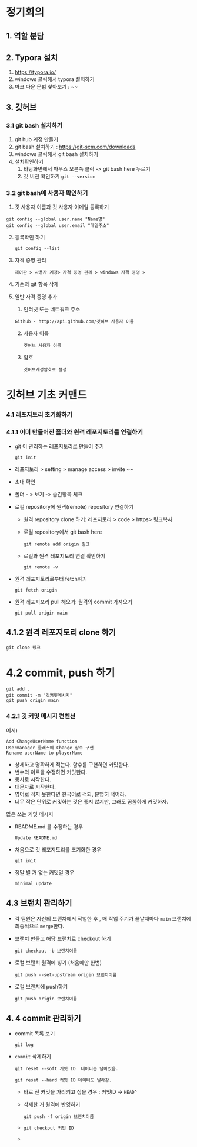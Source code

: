 # 정기회의

## 1. 역할 분담

## 2. Typora 설치

1. https://typora.io/
2. windows 클릭해서 typora 설치하기
3. 마크 다운 문법 찾아보기 : ~~ 

## 3. 깃허브

### 3.1 git bash 설치하기

1. git hub 계정 만들기
2. git bash 설치하기 : https://git-scm.com/downloads
3. windows 클릭해서 git bash 설치하기
4. 설치확인하기 
   1. 바탕화면에서 마우스 오른쪽 클릭 -> git bash here 누르기
   2. 깃 버전 확인하기 `git --version`

### 3.2 git bash에 사용자 확인하기

1. 깃 사용자 이름과 깃 사용자 이메일 등록하기

```
git config --global user.name "Name명" 
git config --global user.email "메일주소" 
```

2. 등록확인 하기

   ``` git config --list
   git config --list
   ```

3. 자격 증명 관리

   ```
   제어판 > 사용자 계정> 자격 증명 관리 > windows 자격 증명 > 
   
   ```

4. 기존의 git  항목 삭제

5. 일반 자격 증명 추가

   1. 인터넷 또는 네트워크 주소

   ```
   Github - http://api.github.com/깃허브 사용자 이름
   ```

   2. 사용자 이름

      ```
      깃허브 사용자 이름
      ```

   3. 암호

      ``` 
      깃허브계정암호로 설정
      ```





# 깃허브 기초 커맨드

### 4.1 레포지토리 초기화하기

### 4.1.1 이미 만들어진 폴더와 원격 레포지토리를 연결하기

- git 이 관리하는 레포지토리로 만들어 주기

  ```
  git init
  ```

- 레포지토리 > setting > manage access > invite ~~

- 초대 확인



- 폴더 - > 보기 -> 숨긴항목 체크 

- 로컬 repository에 원격(remote) repository 연결하기

  - 원격 repository clone 하기: 레포지토리 > code > https> 링크복사

  - 로컬 repository에서 git bash here

    ``` git remote add origin 링크
    git remote add origin 링크
    ```

  - 로컬과 원격 레포지토리 연결 확인하기

    ``` 
    git remote -v
    ```

- 원격 레포지토리로부터 fetch하기

  ``` 
  git fetch origin
  ```

- 원격 레포지포리 pull 해오기: 원격의 commit 가져오기

  ```
  git pull origin main
  ```

  

## 4.1.2 원격 레포지토리 clone 하기

``` 
git clone 링크
```



# 4.2 commit, push 하기

```
git add .
git commit -m "깃커밋메시지"
git push origin main
```



### 4.2.1 깃 커밋 메시지 컨벤션

예시)

``` 
Add ChangeUserName function
Usermanager 클래스에 Change 함수 구현
Rename userName to playerName
```

- 상세하고 명확하게 적는다. 함수를 구현하면 커밋한다.
- 변수의 이르을 수정하면 커밋한다.
- 동사로 시작한다.
- 대문자로 시작한다.
- 영어로 적지 못한다면 한국어로 적되, 분명히 적어라.
- 너무 작은 단위로 커밋하는 것은 좋지 않지만, 그래도 꼼꼼하게 커밋하자.



많은 쓰는 커밋 메시지

- README.md 를 수정하는 경우

  ``` up
  Update README.md
  ```

- 처음으로 깃 레포지토리를 초기화한 경우

  ``` 
  git init
  ```

- 정말 별 거 없는 커밋일 경우

  ```
  minimal update
  ```



## 4.3 브랜치 관리하기

- 각 팀원은 자신의 브랜치에서 작업한 후 , 매 작업 주기가 끝날때마다 `main` 브랜치에 최종적으로 `merge`한다.

  

- 브랜치 만들고 해당 브랜치로 checkout 하기

  ``` 
  git checkout -b 브랜치이름
  ```

- 로컬 브랜치 원격에 넣기 (처음에만 한번)

  ``` 
  git push --set-upstream origin 브랜치이름
  ```

- 로컬 브랜치에 push하기

  ``` 
  git push origin 브랜치이름
  ```





## 4. 4 commit 관리하기

- commit 목록 보기

  ``` 
  git log
  ```

- `commit` 삭제하기

  ```
  git reset --soft 커밋 ID  데이터는 남아있음.
  ```

  ```
  git reset --hard 커밋 ID 데이터도 날라감.
  ```

  - 바로 전 커밋을 가리키고 싶을 경우 : 커밋ID -> `HEAD^`

  - 삭제한 거 원격에 반영하기

    ``` 
    git push -f origin 브랜치이름
    ```

  - ``` 
    git checkout 커밋 ID
    ```

  - 

